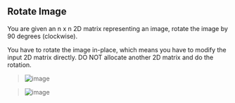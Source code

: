## Rotate Image
You are given an n x n 2D matrix representing an image, rotate the image by 90 degrees (clockwise).

You have to rotate the image in-place, which means you have to modify the input 2D matrix directly. DO NOT allocate another 2D matrix and do the rotation.

> ![image](https://user-images.githubusercontent.com/41487628/232240694-a0c97408-db93-452e-8a85-eb4d673d0bdf.png)

> ![image](https://user-images.githubusercontent.com/41487628/232240852-51e6fad4-92b6-4463-b9d0-56904bebe7b8.png)
